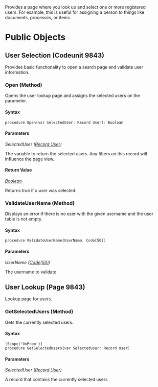 Provides a page where you look up and select one or more registered users. For example, this is useful for assigning a person to things like documents, processes, or items.

# Public Objects
## User Selection (Codeunit 9843)

 Provides basic functionality to open a search page and validate user information.
 

### Open (Method) <a name="Open"></a> 

 Opens the user lookup page and assigns the selected users on the  parameter.
 

#### Syntax
```
procedure Open(var SelectedUser: Record User): Boolean
```
#### Parameters
*SelectedUser ([Record User]())* 

The variable to return the selected users. Any filters on this record will influence the page view.

#### Return Value
*[Boolean](https://docs.microsoft.com/en-us/dynamics365/business-central/dev-itpro/developer/methods-auto/boolean/boolean-data-type)*

Returns true if a user was selected.
### ValidateUserName (Method) <a name="ValidateUserName"></a> 

 Displays an error if there is no user with the given username and the user table is not empty.
 

#### Syntax
```
procedure ValidateUserName(UserName: Code[50])
```
#### Parameters
*UserName ([Code[50]](https://docs.microsoft.com/en-us/dynamics365/business-central/dev-itpro/developer/methods-auto/code/code-data-type))* 

The username to validate.


## User Lookup (Page 9843)

 Lookup page for users.
 

### GetSelectedUsers (Method) <a name="GetSelectedUsers"></a> 

 Gets the currently selected users.
 

#### Syntax
```
[Scope('OnPrem')]
procedure GetSelectedUsers(var SelectedUser: Record User)
```
#### Parameters
*SelectedUser ([Record User]())* 

A record that contains the currently selected users

